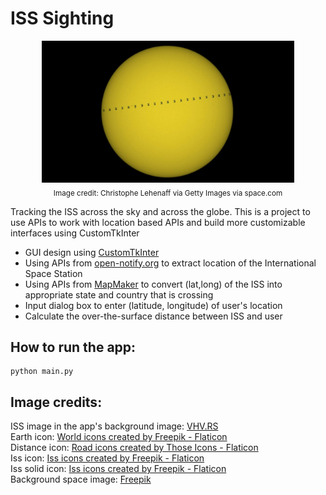 # ISS Sighting

<p align='center'>
  <img src="https://github.com/SwamiKannan/Revisiting-Python/blob/main/ISS%20Sighting/cover.jpg" width=80%><br>
  <sub>Image credit: Christophe Lehenaff via Getty Images via space.com</sub>
  </p>
  
  Tracking the ISS across the sky and across the globe. This is a project to use APIs to work with location based APIs and build more customizable interfaces using CustomTkInter
  <ul>
  <li>GUI design using <a href="https://github.com/TomSchimansky/CustomTkinter">CustomTkInter</a> </li>
  <li>Using APIs from <a href="http://open-notify.org/Open-Notify-API/ISS-Location-Now/">open-notify.org</a> to extract location of the International Space Station </li>
  <li>Using APIs from <a href="https://geocode.maps.co/">MapMaker</a> to convert (lat,long) of the ISS into appropriate state and country that is crossing</li>
  <li>Input dialog box to enter (latitude, longitude) of user's location</li>
  <li>Calculate the over-the-surface distance between ISS and user</li>
 </ul>
 
   ## How to run the app:
  ```
  python main.py
  ```

 
<h2> Image credits:</h2>
ISS image in the app's background image: <a href="https://www.vhv.rs/viewpic/iixRJRo_iss-silhouette-international-space-station-outline-hd-png/"> VHV.RS </a><br>
Earth icon: <a href="https://www.flaticon.com/free-icons/world" title="world icons">World icons created by Freepik - Flaticon</a><br>
Distance icon: <a href="https://www.flaticon.com/free-icons/road" title="road icons">Road icons created by Those Icons - Flaticon</a><br>
Iss icon: <a href="https://www.flaticon.com/free-icons/iss" title="iss icons">Iss icons created by Freepik - Flaticon</a><br>
Iss solid icon: <a href="https://www.flaticon.com/free-icons/iss" title="iss icons">Iss icons created by Freepik - Flaticon</a><br>
Background space image: <a href="https://www.freepik.com/free-photos-vectors/space-background"> Freepik </a>
  
  

